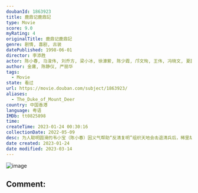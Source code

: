 ```yaml
---
doubanId: 1863923
title: 鹿鼎记鹿鼎記
type: Movie
score: 9.0
myRating: 4
originalTitle: 鹿鼎记鹿鼎記
genre: 剧情, 喜剧, 古装
datePublished: 1998-06-01
director: 李添胜
actor: 陈小春, 马浚伟, 刘乔方, 梁小冰, 徐濠萦, 陈少霞, 邝文珣, 王伟, 冯晓文, 夏韶声, 谷峰, 鲍方, 关海山, 许思敏, 张国强, 陈逸恒, 卢琨, 黎宣, 黄仲匡, 曾健明, 何璧坚, 黎彼得, 邓汝超, 杨证桦, 博君, 罗兰, 罗莽, 河国荣, 黄德斌, 罗君左, 马蹄露, 李丽丽, 李鸿杰, 李子奇, 陈安莹, 陈荣峻, 黄新, 焦雄, 邓英敏, 温裕红, 刘江, 冯皓诗, 李炜祺, 车保罗, 郭耀明, 骆达华, 罗冠兰, 秦煌, 郑家生, 李家强, 戴志伟, 梁健平, 邵卓尧, 张汉斌, 黄梓玮, 骏雄, 古明华, 程可为, 陈安琪, 余子明, 李冈龙, 丁岚, 罗浩楷, 王俊棠, 艾威, 蔡国庆
author: 金庸, 陈静仪, 严丽华
tags:
  - Movie
state: 看过
url: https://movie.douban.com/subject/1863923/
aliases:
  - The_Duke_of_Mount_Deer
country: 中国香港
language: 粤语
IMDb: tt0825898
time: 
createTime: 2023-01-24 00:30:16
collectionDate: 2022-05-09
desc: 为人聪明圆滑的韦小宝（陈小春）因义气帮助“反清复明”组织天地会击退清兵后，稀里胡涂接受该组织命令潜入宫中做了未净身的假太监，准备伺机偷取藏有清朝秘密的四十二章经。偶然结识微服的康熙皇帝（马浚伟）后，两...
date created: 2023-01-24
date modified: 2023-03-14
---
```


![image](p2540179137.jpg)

Comment:
---
